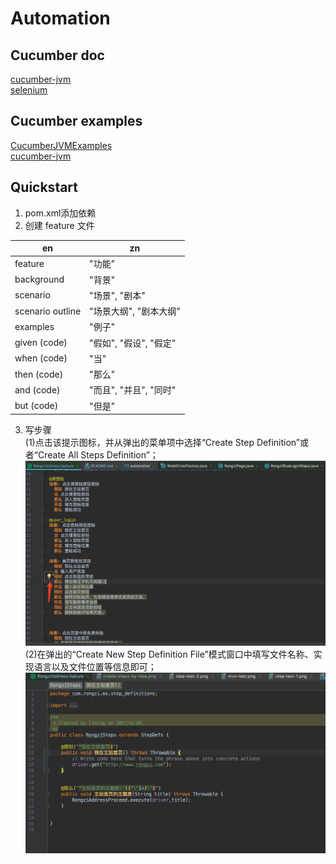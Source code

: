 # Automation

## Cucumber doc
[cucumber-jvm](https://cucumber.io/)  
[selenium](http://www.seleniumframework.com/)  


## Cucumber examples
[CucumberJVMExamples](https://github.com/machzqcq/CucumberJVMExamples)  
[cucumber-jvm](https://github.com/cucumber/cucumber-jvm/tree/master/examples)  


## Quickstart  
1. pom.xml添加依赖  
2. 创建 feature 文件  

|  en  |  zn  | 
| ---- | ---- | 
| feature | "功能" |
| background | "背景" |
| scenario | "场景", "剧本" |
| scenario outline | "场景大纲", "剧本大纲" |
| examples | "例子" |
| given (code) | "假如", "假设", "假定" |
| when (code) | "当" |
| then (code) | "那么" |
| and (code) | "而且", "并且", "同时" |
| but (code) | "但是" |


3. 写步骤  
(1)点击该提示图标，并从弹出的菜单项中选择“Create Step Definition”或者“Create All Steps Definition”；  
![create-steps-by-idea.png](picture/create-steps-by-idea.png)  
(2)在弹出的“Create New Step Definition File”模式窗口中填写文件名称、实现语言以及文件位置等信息即可；  
![create-steps-by-idea2.png](picture/create-steps-by-idea2.png)   



